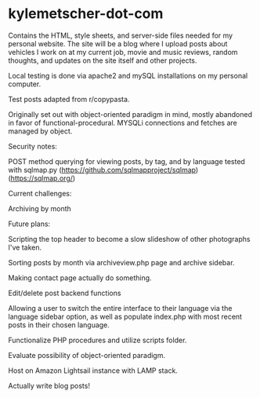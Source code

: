 # kylemetscher-dot-com

Contains the HTML, style sheets, and server-side files needed for my personal website. The site will be a blog where I upload posts about vehicles I work
on at my current job, movie and music reviews, random thoughts, and updates on the site itself and other projects.

Local testing is done via apache2 and mySQL installations on my personal computer.

Test posts adapted from r/copypasta.

Originally set out with object-oriented paradigm in mind, mostly abandoned in favor of functional-procedural. MYSQLi connections and fetches are managed by object.

Security notes:

POST method querying for viewing posts, by tag, and by language tested with sqlmap.py (https://github.com/sqlmapproject/sqlmap) (https://sqlmap.org/)

Current challenges:

Archiving by month

Future plans:

Scripting the top header to become a slow slideshow of other photographs I've taken.

Sorting posts by month via archiveview.php page and archive sidebar.

Making contact page actually do something.

Edit/delete post backend functions

Allowing a user to switch the entire interface to their language via the language sidebar option, as well as populate index.php with most recent posts in their chosen language.

Functionalize PHP procedures and utilize scripts folder.

Evaluate possibility of object-oriented paradigm.

Host on Amazon Lightsail instance with LAMP stack.

Actually write blog posts!
